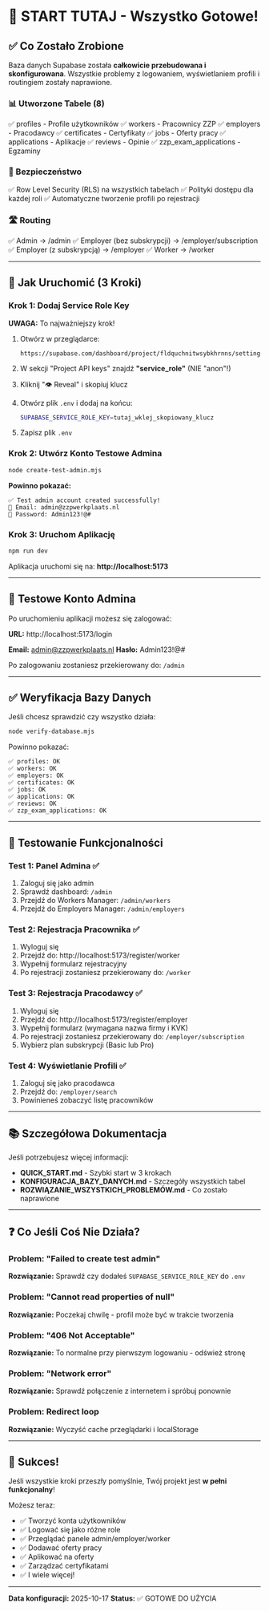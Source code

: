 # 🚀 START TUTAJ - Wszystko Gotowe!

## ✅ Co Zostało Zrobione

Baza danych Supabase została **całkowicie przebudowana i skonfigurowana**. Wszystkie problemy z logowaniem, wyświetlaniem profili i routingiem zostały naprawione.

### 📊 Utworzone Tabele (8)
✅ profiles - Profile użytkowników
✅ workers - Pracownicy ZZP
✅ employers - Pracodawcy
✅ certificates - Certyfikaty
✅ jobs - Oferty pracy
✅ applications - Aplikacje
✅ reviews - Opinie
✅ zzp_exam_applications - Egzaminy

### 🔐 Bezpieczeństwo
✅ Row Level Security (RLS) na wszystkich tabelach
✅ Polityki dostępu dla każdej roli
✅ Automatyczne tworzenie profili po rejestracji

### 🛣️ Routing
✅ Admin → /admin
✅ Employer (bez subskrypcji) → /employer/subscription
✅ Employer (z subskrypcją) → /employer
✅ Worker → /worker

---

## 🎯 Jak Uruchomić (3 Kroki)

### Krok 1: Dodaj Service Role Key

**UWAGA:** To najważniejszy krok!

1. Otwórz w przeglądarce:
   ```
   https://supabase.com/dashboard/project/fldquchnitwsybkhrnns/settings/api
   ```

2. W sekcji "Project API keys" znajdź **"service_role"** (NIE "anon"!)

3. Kliknij "👁️ Reveal" i skopiuj klucz

4. Otwórz plik `.env` i dodaj na końcu:
   ```bash
   SUPABASE_SERVICE_ROLE_KEY=tutaj_wklej_skopiowany_klucz
   ```

5. Zapisz plik `.env`

### Krok 2: Utwórz Konto Testowe Admina

```bash
node create-test-admin.mjs
```

**Powinno pokazać:**
```
✅ Test admin account created successfully!
📧 Email: admin@zzpwerkplaats.nl
🔑 Password: Admin123!@#
```

### Krok 3: Uruchom Aplikację

```bash
npm run dev
```

Aplikacja uruchomi się na: **http://localhost:5173**

---

## 🔑 Testowe Konto Admina

Po uruchomieniu aplikacji możesz się zalogować:

**URL:** http://localhost:5173/login

**Email:** admin@zzpwerkplaats.nl
**Hasło:** Admin123!@#

Po zalogowaniu zostaniesz przekierowany do: `/admin`

---

## ✅ Weryfikacja Bazy Danych

Jeśli chcesz sprawdzić czy wszystko działa:

```bash
node verify-database.mjs
```

Powinno pokazać:
```
✅ profiles: OK
✅ workers: OK
✅ employers: OK
✅ certificates: OK
✅ jobs: OK
✅ applications: OK
✅ reviews: OK
✅ zzp_exam_applications: OK
```

---

## 🧪 Testowanie Funkcjonalności

### Test 1: Panel Admina ✅
1. Zaloguj się jako admin
2. Sprawdź dashboard: `/admin`
3. Przejdź do Workers Manager: `/admin/workers`
4. Przejdź do Employers Manager: `/admin/employers`

### Test 2: Rejestracja Pracownika ✅
1. Wyloguj się
2. Przejdź do: http://localhost:5173/register/worker
3. Wypełnij formularz rejestracyjny
4. Po rejestracji zostaniesz przekierowany do: `/worker`

### Test 3: Rejestracja Pracodawcy ✅
1. Wyloguj się
2. Przejdź do: http://localhost:5173/register/employer
3. Wypełnij formularz (wymagana nazwa firmy i KVK)
4. Po rejestracji zostaniesz przekierowany do: `/employer/subscription`
5. Wybierz plan subskrypcji (Basic lub Pro)

### Test 4: Wyświetlanie Profili ✅
1. Zaloguj się jako pracodawca
2. Przejdź do: `/employer/search`
3. Powinieneś zobaczyć listę pracowników

---

## 📚 Szczegółowa Dokumentacja

Jeśli potrzebujesz więcej informacji:

- **QUICK_START.md** - Szybki start w 3 krokach
- **KONFIGURACJA_BAZY_DANYCH.md** - Szczegóły wszystkich tabel
- **ROZWIĄZANIE_WSZYSTKICH_PROBLEMÓW.md** - Co zostało naprawione

---

## ❓ Co Jeśli Coś Nie Działa?

### Problem: "Failed to create test admin"
**Rozwiązanie:** Sprawdź czy dodałeś `SUPABASE_SERVICE_ROLE_KEY` do `.env`

### Problem: "Cannot read properties of null"
**Rozwiązanie:** Poczekaj chwilę - profil może być w trakcie tworzenia

### Problem: "406 Not Acceptable"
**Rozwiązanie:** To normalne przy pierwszym logowaniu - odśwież stronę

### Problem: "Network error"
**Rozwiązanie:** Sprawdź połączenie z internetem i spróbuj ponownie

### Problem: Redirect loop
**Rozwiązanie:** Wyczyść cache przeglądarki i localStorage

---

## 🎉 Sukces!

Jeśli wszystkie kroki przeszły pomyślnie, Twój projekt jest **w pełni funkcjonalny**!

Możesz teraz:
- ✅ Tworzyć konta użytkowników
- ✅ Logować się jako różne role
- ✅ Przeglądać panele admin/employer/worker
- ✅ Dodawać oferty pracy
- ✅ Aplikować na oferty
- ✅ Zarządzać certyfikatami
- ✅ I wiele więcej!

---

**Data konfiguracji:** 2025-10-17
**Status:** ✅ GOTOWE DO UŻYCIA
